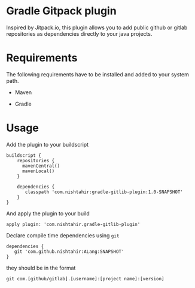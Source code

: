 # Gradle Gitpack plugin

Inspired by Jitpack.io, this plugin allows you to add public github or gitlab repositories
as dependencies directly to your java projects.

# Requirements

The following requirements have to be installed and added to your system path.

* Maven

* Gradle

# Usage

Add the plugin to your buildscript

```
buildscript {
    repositories {
      mavenCentral()
      mavenLocal()
    }

    dependencies {
       classpath 'com.nishtahir:gradle-gitlib-plugin:1.0-SNAPSHOT'
    }
}
```

And apply the plugin to your build

```
apply plugin: 'com.nishtahir.gradle-gitlib-plugin'
```

Declare compile time dependencies using `git`
```
dependencies {
   git 'com.github.nishtahir:ALang:SNAPSHOT'
}
```

they should be in the format

```
git com.[github/gitlab].[username]:[project name]:[version]
```

